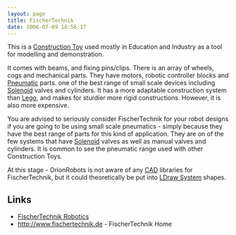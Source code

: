 ```yaml
---
layout: page
title: FischerTechnik
date: 2006-07-09 18:56:17
---
```

This is a [Construction Toy](/wiki/construction_toy.html "Construction Toy") used mostly in Education and Industry as a tool for modelling and demonstration.

It comes with beams, and fixing pins/clips. There is an array of wheels, cogs and mechanical parts. They have motors, robotic controller blocks and [Pneumatic](/wiki/pneumatic.html "Use of air to operate and power actuators") parts. one of the best range of small scale devices including [Solenoid](/wiki/solenoid.html "Solenoid") valves and cylinders. It has a more adaptable construction system than [Lego](/wiki/lego.html "The best known construction toy"), and makes for sturdier more rigid constructions. However, it is also more expensive.

You are advised to seriously consider FischerTechnik for your robot designs if you are going to be using small scale pneumatics - simply because they have the best range of parts for this kind of application. They are on of the few systems that have [Solenoid](/wiki/solenoid.html "Solenoid") valves as well as manual valves and cylinders. It is common to see the pneumatic range used with other Construction Toys.

At this stage - OrionRobots is not aware of any [CAD](/wiki/cad.html "Computer Aided Design") libraries for FischerTechnik, but it could theoretically be put into [LDraw System](/wiki/ldraw_system.html "The primary system for CAD representation of Lego parts") shapes.

## Links

- [FischerTechnik Robotics](https://www.fischertechnik.de/en/products/playing/robotics)
- <http://www.fischertechnik.de> - FischerTechnik Home
